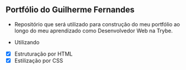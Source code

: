 ## Portfólio do Guilherme Fernandes

- Repositório que será utilizado para construção do meu portfólio ao longo do meu aprendizado como Desenvolvedor Web na Trybe.

- Utilizando
-[X] Estruturação por HTML
-[X] Estilização por CSS